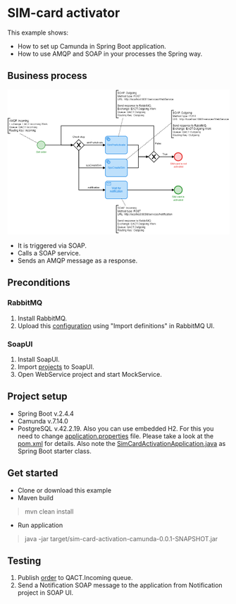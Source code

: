 # SIM-card activator
This example shows:
* How to set up Camunda in Spring Boot application.
* How to use AMQP and SOAP in your processes the Spring way.

## Business process

<div style="text-align:center"><img src="/docs/overview.png"/></div>

* It is triggered via SOAP.
* Calls a SOAP service.
* Sends an AMQP message as a response.

## Preconditions
### RabbitMQ
1. Install RabbitMQ.
2. Upload this [configuration](https://github.com/endryu1994/SimCardActivator/blob/Readme/src/test/resources/rabbitmq/rabbitmq_config.json) using "Import definitions" in RabbitMQ UI.

### SoapUI
1. Install SoapUI.
2. Import [projects](https://github.com/endryu1994/SimCardActivator/tree/Readme/src/test/resources/soapui) to SoapUI.
3. Open WebService project and start MockService.

## Project setup
* Spring Boot v.2.4.4
* Camunda v.7.14.0
* PostgreSQL v.42.2.19. 
Also you can use embedded H2. For this you need to change [application.properties](https://github.com/endryu1994/SimCardActivator/blob/Readme/src/main/resources/application.properties) file.
Please take a look at the [pom.xml](https://github.com/endryu1994/SimCardActivator/blob/Readme/pom.xml) for details. 
Also note the [SimCardActivationApplication.java](https://github.com/endryu1994/SimCardActivator/blob/Readme/src/main/java/com/akybenko/activation/SimCardActivationApplication.java) as Spring Boot starter class.

## Get started
* Clone or download this example
* Maven build
> mvn clean install
* Run application
> java -jar target/sim-card-activation-camunda-0.0.1-SNAPSHOT.jar

## Testing
1. Publish [order](https://github.com/endryu1994/SimCardActivator/blob/Readme/src/test/resources/order/order.json) to
 QACT.Incoming queue.
2. Send a Notification SOAP message to the application from Notification project in SOAP UI.
